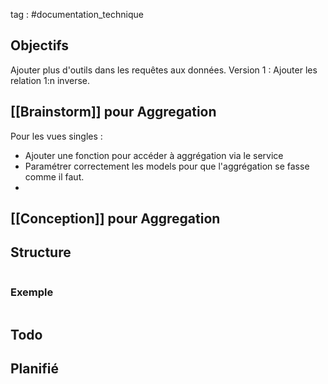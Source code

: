 tag : #documentation_technique 

## Objectifs
Ajouter plus d'outils dans les requêtes aux données. 
Version 1 : Ajouter les relation 1:n inverse.

## [[Brainstorm]] pour Aggregation
Pour les vues singles :
- Ajouter une fonction pour accéder à aggrégation via le service
- Paramétrer correctement les models pour que l'aggrégation se fasse comme il faut.
- 

## [[Conception]] pour Aggregation


## Structure

```javascript

```

### Exemple

```javascript

```


## Todo


## Planifié

